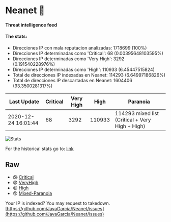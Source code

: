 # Neanet :hocho:
#### Threat intelligence feed
#### The stats:

- Direcciones IP con mala reputacion analizadas: 1718699 (100%)
- Direcciones IP determinadas como 'Critical':  68 (0.00395648103595%)
- Direcciones IP determinadas como 'Very High':  3292 (0.191540228976%)
- Direcciones IP determinadas como 'High':  110933 (6.45447515824)
- Total de direcciones IP indexadas en Neanet:  114293 (6.64997186826%)
- Total de direcciones IP descartadas en Neanet:  1604406 (93.3500281317%)

| Last Update | Critical | Very High | High | Paranoia |
| --- | --- | --- | --- | --- |
| 2020-12-24 16:01:44 | 68 | 3292 | 110933 | 114293 mixed list (Critical + Very High + High)|

![Stats](https://docs.google.com/spreadsheets/d/e/2PACX-1vSnaNMIXVabIpDJjufMlzH7poXnshF3mgd8Is1g9ytUEzVsP5my4Trn8f-xkoLLQ38xpL3HtmUexLo6/pubchart?oid=501124687&format=image)

For the historical stats go to: [link](/stats.csv)
## Raw
- :scream: [Critical](https://raw.githubusercontent.com/JavaGarcia/Neanet/master/blacklists/neanet_critical.txt)
- :fearful: [VeryHigh](https://raw.githubusercontent.com/JavaGarcia/Neanet/master/blacklists/neanet_veryHigh.txtt)
- :frowning: [High](https://raw.githubusercontent.com/JavaGarcia/Neanet/master/blacklists/neanet_high.txt)
- :dizzy_face: [Mixed-Paranoia](https://raw.githubusercontent.com/JavaGarcia/Neanet/master/blacklists/neanet_all.txt)


Your IP is indexed? You may request to takedown. [https://github.com/JavaGarcia/Neanet/issues](https://github.com/JavaGarcia/Neanet/issues)
































































































































































































































































































































































































































































































































































































































































































































































































































































































































































































































































































































































































































































































































































































































































































































































































































































































































































































































































































































































































































































































































































































































































































































































































































































































































































































































































































































































































































































































































































































































































































































